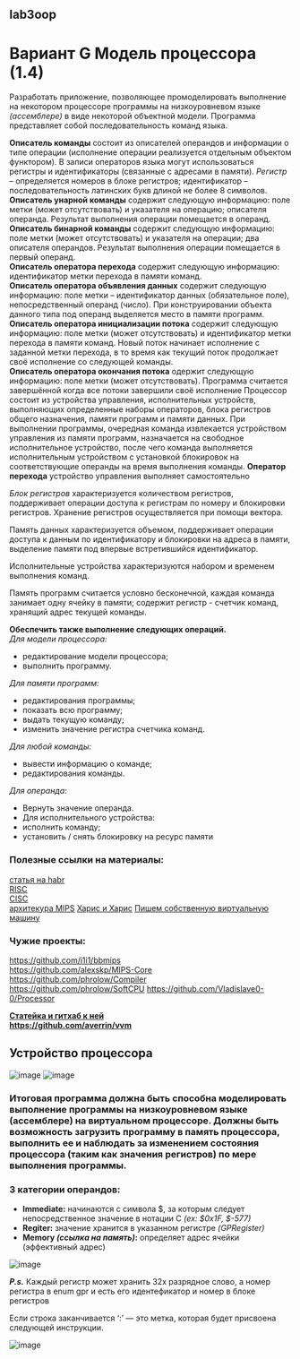 ## lab3oop
# Вариант G Модель процессора (1.4)
Разработать приложение, позволяющее промоделировать выполнение на некотором процессоре
программы на низкоуровневом языке *(ассемблере)* в виде некоторой объектной модели. Программа представляет собой последовательность команд языка.

**Описатель команды** состоит из описателей
операндов и информации о типе операции (исполнение операции реализуется отдельным объектом функтором). В записи операторов языка могут использоваться регистры и идентификаторы (связанные с
адресами в памяти). *Регистр* – определяется номеров в блоке регистров; идентификатор –
последовательность латинских букв длиной не более 8 символов.  
**Описатель унарной команды** содержит следующую информацию: поле метки (может отсутствовать) и
указателя на операцию; описателя операнда. Результат выполнения операции помещается в операнд.  
**Описатель бинарной команды** содержит следующую информацию: поле метки (может отсутствовать) и
указателя на операции; два описателя операндов. Результат выполнения операции помещается в первый
операнд.  
**Описатель оператора перехода** содержит следующую информацию: идентификатор метки перехода в
памяти команд.  
**Описатель оператора объявления данных** содержит следующую информацию: поле метки –
идентификатор данных (обязательное поле), непосредственный операнд (число). При конструировании
объекта данного типа под операнд выделяется место в памяти программ.  
**Описатель оператора инициализации потока** содержит следующую информацию: поле метки (может
отсутствовать) и идентификатор метки перехода в памяти команд. Новый поток начинает исполнение с
заданной метки перехода, в то время как текущий поток продолжает своё исполнение со следующей
команды.  
**Описатель оператора окончания потока** одержит следующую информацию: поле метки (может
отсутствовать). Программа считается завершённой когда все потоки завершили своё исполнение
Процессор состоит из устройства управления, исполнительных устройств, выполняющих
определенные наборы операторов, блока регистров общего назначения, памяти программ и памяти данных.
При выполнении программы, очередная команда извлекается устройством управления из памяти
программ, назначается на свободное исполнительное устройство, после чего команда выполняется
исполнительным устройством с установкой блокировок на соответствующие операнды на время выполнения
команды. 
**Оператор перехода** устройство управления выполняет самостоятельно

*Блок регистров* характеризуется количеством регистров, поддерживает операции доступа к регистрам
по номеру и блокировки регистров. Хранение регистров осуществляется при помощи вектора.

Память данных характеризуется объемом, поддерживает операции доступа к данным по
идентификатору и блокировки на адреса в памяти, выделение памяти под впервые встретившийся
идентификатор.

Исполнительные устройства характеризуются набором и временем выполнения команд.

Память программ считается условно бесконечной, каждая команда занимает одну ячейку в памяти;
содержит регистр - счетчик команд, хранящий адрес текущей команды.

**Обеспечить также выполнение следующих операций.**  
*Для модели процессора:*
- редактирование модели процессора;
- выполнить программу.

*Для памяти программ:*
- редактирования программы;
- показать всю программу;
- выдать текущую команду;
- изменить значение регистра счетчика команд.

*Для любой команды:*
- вывести информацию о команде;
- редактирования команды.

*Для операнда:*
- Вернуть значение операнда.
- Для исполнительного устройства: 
- исполнить команду;
- установить / снять блокировку на ресурс памяти  

### Полезные ссылки на материалы:  
[статья на habr](https://habr.com/ru/articles/430680/)  
[RISC](https://ru.wikipedia.org/wiki/RISC)  
[CISC](https://ru.wikipedia.org/wiki/CISC)  
[архитекура MIPS](https://ru.wikipedia.org/wiki/MIPS_(%D0%B0%D1%80%D1%85%D0%B8%D1%82%D0%B5%D0%BA%D1%82%D1%83%D1%80%D0%B0))
[Харис и Харис](https://is.ifmo.ru/books/2016/digital-design-and-computer-architecture-russian-translation_July16_2016.pdf)
[Пишем собственную виртуальную машину](https://habr.com/ru/articles/434138/#4)

### Чужие проекты:  
https://github.com/i1i1/bbmips  
https://github.com/alexskp/MIPS-Core  
https://github.com/phrolow/Compiler  
https://github.com/phrolow/SoftCPU
https://github.com/Vladislave0-0/Processor

**[Статейка и гитхаб к ней](https://averrin.medium.com/toy-vm-c72e9d962451)**  
**https://github.com/averrin/vvm**

## Устройство процессора
![image](https://github.com/urtoach/lab3oop/assets/115491314/1711bb1b-8b98-4126-bbfb-7e73beedd10d)
![image](https://github.com/urtoach/lab3oop/assets/115491314/eb59bb8a-ba62-449c-bf03-9f0b1324a800)



### Итоговая программа должна быть способна моделировать выполнение программы на низкоуровневом языке (ассемблере) на виртуальном процессоре. Должны быть возможность загрузить программу в память процессора, выполнить ее и наблюдать за изменением состояния процессора (таким как значения регистров) по мере выполнения программы.

### 3 категории операндов:  
- **Immediate:** начинаются с символа $, за которым следует непосредственное значение в нотации C *(ex: $0x1F, $-577)*
- **Regiter:** значение хранится в указанном регистре *(GPRegister)*
- **Memory *(ссылка на память)*:** определяет адрес ячейки (эффективный адрес)

![image](https://github.com/urtoach/lab3oop/assets/115491314/4872c4e6-e494-4886-88b8-87c635be636c)

***P.s.*** Каждый регистр может хранить 32х разрядное слово, а номер регистра в enum gpr и есть его идентефикатор и номер в блоке регистров

Если строка заканчивается ‘:’ — это метка, которая будет присвоена следующей инструкции.  

![image](https://github.com/urtoach/lab3oop/assets/115491314/16909c4b-43d8-4527-9ca8-08994cd2ffa1)


